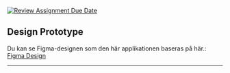 [![Review Assignment Due Date](https://classroom.github.com/assets/deadline-readme-button-22041afd0340ce965d47ae6ef1cefeee28c7c493a6346c4f15d667ab976d596c.svg)](https://classroom.github.com/a/N68_urbh)

## Design Prototype

Du kan se Figma-designen som den här applikationen baseras på här.:  
[Figma Design](https://www.figma.com/design/Cws5C4jQzawLjICpdOocSY/U09-Figma-Skisser?node-id=0-1&p=f&t=RGQaKOCAgZIV5bQA-0)

---
